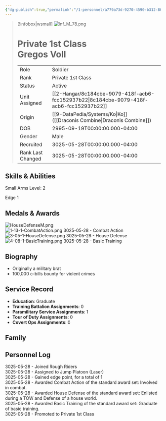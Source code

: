 ```yaml
---
{"dg-publish":true,"permalink":"/1-personnel/a779a73d-9270-4590-b312-80bb0e69d756/"}
---
```



> [!infobox|wsmall]
> ![Inf_M_78.png](/img/user/z_Assets/People/Male/Soldier/Inf_M_78.png)
> # Private 1st Class<br>Gregos  Voll
> | | |
> | - | - |
> | Role | Soldier |
> | Rank | Private 1st Class |
> | Status | Active |
> | Unit Assigned | [[2-Hangar/8c184cbe-9079-418f-acb6-fcc152937b22\|8c184cbe-9079-418f-acb6-fcc152937b22]]
> | Origin | [[9-DataPedia/Systems/Ko\|Ko]]<br>([[Draconis Combine\|Draconis Combine]]) |
> | DOB | 2995-09-19T00:00:00.000-04:00 |
> | Gender | Male |
> | Recruited | 3025-05-28T00:00:00.000-04:00 |
> | Rank Last Changed | 3025-05-28T00:00:00.000-04:00 |

## Skills & Abilities
Small Arms Level: 2

Edge 1

## Medals & Awards
 ![HouseDefenseM.png](/img/user/z_Assets/Awards/medals/HouseDefenseM.png)  
![1-13-1-CombatAction.png](/img/user/z_Assets/Awards/ribbons/1-13-1-CombatAction.png) 3025-05-28 - Combat Action<br>![3-05-1-HouseDefense.png](/img/user/z_Assets/Awards/ribbons/3-05-1-HouseDefense.png) 3025-05-28 - House Defense<br>![4-08-1-BasicTraining.png](/img/user/z_Assets/Awards/ribbons/4-08-1-BasicTraining.png) 3025-05-28 - Basic Training<br>

## Biography
- Originally a military brat
- 100,000 c-bills bounty for violent crimes

## Service Record
- **Education**: Graduate
- **Training Battalion Assignments**: 0
- **Paramilitary Service Assignments**: 1
- **Tour of Duty Assignments**: 0
- **Covert Ops Assignments**: 0

## Family



## Personnel Log
3025-05-28 - Joined Rough Riders<br>3025-05-28 - Assigned to Jump Platoon (Laser)<br>3025-05-28 - Gained edge point, for a total of 1<br>3025-05-28 - Awarded Combat Action of the standard award set: Involved in combat.<br>3025-05-28 - Awarded House Defense of the standard award set: Enlisted during a TOW and Defense of a house world.<br>3025-05-28 - Awarded Basic Training of the standard award set: Graduate of basic training.<br>3025-05-28 - Promoted to Private 1st Class<br>
